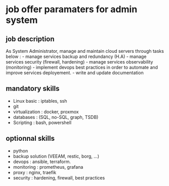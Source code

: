 # job offer paramaters for admin system

## job description

As System Administrator, manage and maintain cloud servers through tasks below :
    - manage services backup and redundancy (H.A)
    - manage services security (firewall, hardening)
    - manage services observability (monitoring)
    - implement devops best practices in order to automate and improve services deployement.
    - write and update documentation

## mandatory skills

- Linux basic : iptables, ssh
- git
- virtualization : docker, proxmox
- databases : (SQL, no-SQL, graph, TSDB)
- Scripting : bash, powershell

## optionnal skills

- python
- backup solution (VEEAM, restic, borg, ...)
- devops : ansible, terraform.
- monitoring : prometheus, grafana
- proxy : nginx, traefik
- security : hardening, firewall, best practices
